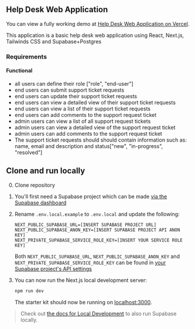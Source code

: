 ## Help Desk Web Application
You can view a fully working demo at [Help Desk Web Application on Vercel](https://basic-help-desk-web-app.vercel.app).

This application is a basic help desk web application using React, Next.js, Tailwinds CSS and Supabase+Postgres

### Requirements
#### Functional
* all users can define their role ["role", "end-user"]
* end users can submit support ticket requests
* end users can update their support ticket requests
* end users can view a detailed view of their support ticket requests
* end users can view a list of their support ticket requests
* end users can add comments to the support request ticket
* admin users can view a list of all support request tickets
* admin users can view a detailed view of the support request ticket 
* admin users can add comments to the support request ticket 
* The support ticket requests should should contain information such as: name, email and description and status["new", "in-progress", "resolved"]

## Clone and run locally
0. Clone repository
1. You'll first need a Supabase project which can be made [via the Supabase dashboard](https://database.new)
2. Rename `.env.local.example` to `.env.local` and update the following:

   ```
   NEXT_PUBLIC_SUPABASE_URL=[INSERT SUPABASE PROJECT URL]
   NEXT_PUBLIC_SUPABASE_ANON_KEY=[INSERT SUPABASE PROJECT API ANON KEY]
   NEXT_PRIVATE_SUPABASE_SERVICE_ROLE_KEY=[INSERT YOUR SERVICE ROLE KEY]
   ```

   Both `NEXT_PUBLIC_SUPABASE_URL`, `NEXT_PUBLIC_SUPABASE_ANON_KEY` and `NEXT_PRIVATE_SUPABASE_SERVICE_ROLE_KEY` can be found in [your Supabase project's API settings](https://app.supabase.com/project/_/settings/api)

3. You can now run the Next.js local development server:

   ```bash
   npm run dev
   ```

   The starter kit should now be running on [localhost:3000](http://localhost:3000/).

> Check out [the docs for Local Development](https://supabase.com/docs/guides/getting-started/local-development) to also run Supabase locally.